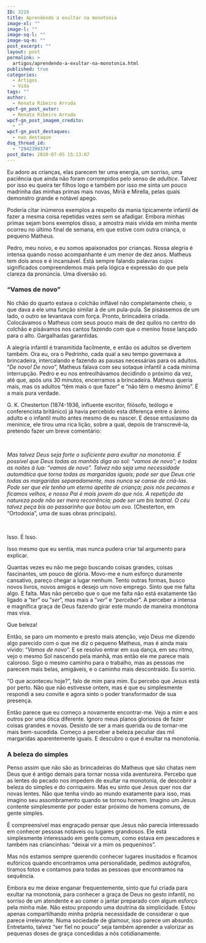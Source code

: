 ```yaml
---
ID: 3228
title: Aprendendo a exultar na monotonia
image-xl: ""
image-l: ""
image-sq-l: ""
image-sq-m: ""
post_excerpt: ""
layout: post
permalink: >
  artigos/aprendendo-a-exultar-na-monotonia.html
published: true
categories:
  - Artigos
  - Vida
tags: ""
author:
  - Renata Ribeiro Arruda
wpcf-gn_post_autor:
  - Renata Ribeiro Arruda
wpcf-gn_post_imagem_credito:
  - ""
wpcf-gn_post_destaques:
  - nao_destaque
dsq_thread_id:
  - "2942398374"
post_date: 2010-07-05 15:13:07
---
```

Eu adoro as crianças, elas parecem ter uma energia, um sorriso, uma paciência que ainda não foram corrompidos pelo senso de <i>adultice</i>. Talvez por isso eu queira ter filhos logo e também por isso me sinta um pouco madrinha das minhas primas mais novas, Miriã e Mirella, pelas quais demonstro grande e notável apego.

Poderia citar inúmeros exemplos a respeito da mania tipicamente infantil de fazer a mesma coisa repetidas vezes sem se afadigar. Embora minhas primas sejam bons exemplos disso, a amostra mais vívida em minha mente ocorreu no último final de semana, em que estive com outra criança, o pequeno Matheus.

Pedro, meu noivo, e eu somos apaixonados por crianças. Nossa alegria é intensa quando nosso acompanhante é um menor de dez anos. Matheus tem dois anos e é incansável. Está sempre falando palavras cujos significados compreendemos mais pela lógica e expressão do que pela clareza da pronúncia. Uma diversão só.
<h3>“Vamos de novo”</h3>
No chão do quarto estava o colchão inflável não completamente cheio, o que dava a ele uma função similar à de um pula-pula. Se pisássemos de um lado, o outro se levantava com força. Pronto, brincadeira criada. Colocávamos o Matheus com seus pouco mais de dez quilos no centro do colchão e pisávamos nos cantos fazendo com que o menino fosse lançado para o alto. Gargalhadas garantidas.

A alegria infantil é transmitida facilmente, e então os adultos se divertem também. Ora eu, ora o Pedrinho, cada qual a seu tempo governava a brincadeira, intercalando e fazendo as pausas necessárias para os adultos. “<i>De novo! De novo</i>”, Matheus falava com seu sotaque infantil a cada mínima interrupção. Pedro e eu nos entreolhávamos decidindo o próximo da vez, até que, após uns 30 minutos, encerramos a brincadeira. Matheus queria mais, mas os adultos “têm mais o que fazer” e “não têm o mesmo ânimo”. É a mais pura verdade.

G. K. Chesterton (1874-1936, influente escritor, filósofo, teólogo e conferencista britânico) já havia percebido esta diferença entre o ânimo adulto e o infantil muito antes mesmo de eu nascer. E desse entusiasmo da meninice, ele tirou uma rica lição, sobre a qual, depois de transcrevê-la, pretendo fazer um breve comentário:

&nbsp;

<i>Mas talvez Deus seja forte o suficiente para exultar na monotonia. É possível que Deus todas as manhãs diga ao sol: “vamos de novo”; e todas as noites à lua: “vamos de novo”. Talvez não seja uma necessidade automática que torna todas as margaridas iguais; pode ser que Deus crie todas as margaridas separadamente, mas nunca se canse de criá-las. Pode ser que ele tenha um eterno apetite de criança; pois nós pecamos e ficamos velhos, e nosso Pai é mais jovem do que nós. A repetição da natureza pode não ser mera recorrência; pode ser um </i><i>bis</i><i> teatral. O céu talvez peça </i><i>bis</i><i> ao passarinho que botou um ovo. </i>(Chesterton, em “Ortodoxia”, uma de suas obras principais).

&nbsp;

Isso. É Isso.

Isso mesmo que eu sentia, mas nunca pudera criar tal argumento para explicar.

Quantas vezes eu não me pego buscando coisas grandes, coisas fascinantes, um pouco de glória. Movo-me e num esforço duramente cansativo, pareço chegar a lugar nenhum. Tento outras formas, busco novos livros, novos amigos e desejo um novo emprego. Sinto que me falta algo. E falta. Mas não percebo que o que me falta não está exatamente tão ligado a “<i>ter</i>” ou “<i>ser</i>”, mas mais a “<i>ver</i>” e “<i>perceber</i>”. A perceber a intensa e magnífica graça de Deus fazendo girar este mundo de maneira monótona mas viva.

Que beleza!

Então, se paro um momento e presto mais atenção, vejo Deus me dizendo algo parecido com o que me diz o pequeno Matheus, mas é ainda mais vívido: “<i>Vamos de novo</i>”. E se resolvo entrar em sua dança, em seu ritmo, vejo o mesmo Sol nascendo pela manhã, mas então ele me parece mais caloroso. Sigo o mesmo caminho para o trabalho, mas as pessoas me parecem mais belas, amigáveis, e o caminho mais descontraído. Eu sorrio.

“O que aconteceu hoje?”, falo de mim para mim. Eu percebo que Jesus está por perto. Não que não estivesse ontem, mas é que eu simplesmente respondi a seu convite e agora sinto o poder transformador de sua presença.

Então parece que eu começo a novamente encontrar-me. Vejo a mim e aos outros por uma ótica diferente. Ignoro meus planos gloriosos de fazer coisas grandes e novas. Desisto de ser a mais querida ou de tornar-me mais bem-sucedida. Começo a perceber a beleza peculiar das mil margaridas aparentemente iguais. E descubro o que é exultar na monotonia.
<h3>A beleza do simples</h3>
Penso assim que não são as brincadeiras do Matheus que são chatas nem Deus que é antigo demais para tornar nossa vida aventureira. Percebo que as lentes do pecado nos impedem de exultar na monotonia, de descobrir a beleza do simples e do corriqueiro. Mas eu sinto que Jesus quer nos dar novas lentes. Não que tenha vindo ao mundo exatamente para isso, mas imagino seu assombramento quando se tornou homem. Imagino um Jesus contente simplesmente por poder estar próximo de homens comuns, de gente simples.

É compreensível mas engraçado pensar que Jesus não parecia interessado em conhecer pessoas notáveis ou lugares grandiosos. Ele está simplesmente interessado em gente comum, como estava em pescadores e também nas criancinhas: “deixai vir a mim os pequeninos”.

Mas nós estamos sempre querendo conhecer lugares inusitados e ficamos eufóricos quando encontramos uma personalidade, pedimos autógrafos, tiramos fotos e contamos para todas as pessoas que encontramos na sequência.

Embora eu me deixe enganar frequentemente, sinto que fui criada para exultar na monotonia, para conhecer a graça de Deus no gesto infantil, no sorriso de um atendente e ao comer o jantar preparado com algum esforço pela minha mãe. Não estou propondo uma doutrina da simplicidade. Estou apenas compartilhando minha própria necessidade de considerar o que parece irrelevante. Numa sociedade de glamour, isso parece um absurdo. Entretanto, talvez “ser fiel no pouco” seja também aprender a valorizar as pequenas doses de graça concedidas a nós cotidianamente.